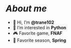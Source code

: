 # *About me*

- 👋 Hi, I’m **@trane102**
- 👀 I’m interested in **Python**
- 🎮 Favorite game, **FNAF**
- 🌸 Favorite season, **Spring**
